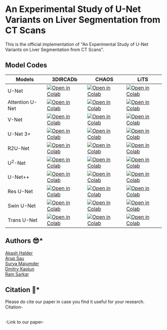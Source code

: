 # An Experimental Study of U-Net Variants on Liver Segmentation from CT Scans
This is the official implementation of "An Experimental Study of U-Net Variants on Liver Segmentation from CT Scans". 



## Model Codes
| Models                     | 3DIRCADb                      | CHAOS                      | LiTS                          |
|----------------------------|-------------------------------|----------------------------|-------------------------------|
| U-Net | [![Open in Colab](https://colab.research.google.com/assets/colab-badge.svg)](https://colab.research.google.com/github/akalder/ComparativeStudyLiverSegmentation/blob/main/3DIRCADb/3dircadb-unet-liver.ipynb) | [![Open in Colab](https://colab.research.google.com/assets/colab-badge.svg)](https://colab.research.google.com/github/akalder/ComparativeStudyLiverSegmentation/blob/main/CHAOS/chaos-unet-liver.ipynb) | [![Open in Colab](https://colab.research.google.com/assets/colab-badge.svg)](https://colab.research.google.com/github/akalder/ComparativeStudyLiverSegmentation/blob/main/LiTS/unet-lits.ipynb) |
| Attention U-Net | [![Open in Colab](https://colab.research.google.com/assets/colab-badge.svg)](https://colab.research.google.com/github/akalder/ComparativeStudyLiverSegmentation/blob/main/3DIRCADb/3dircadb-attentionunet-liver.ipynb) | [![Open in Colab](https://colab.research.google.com/assets/colab-badge.svg)](https://colab.research.google.com/github/akalder/ComparativeStudyLiverSegmentation/blob/main/CHAOS/chaos-attentionunet-liver-backbone-vgg16.ipynb) | [![Open in Colab](https://colab.research.google.com/assets/colab-badge.svg)](https://colab.research.google.com/github/akalder/ComparativeStudyLiverSegmentation/blob/main/LiTS/attentionunet-lits.ipynb) |
| V-Net | [![Open in Colab](https://colab.research.google.com/assets/colab-badge.svg)](https://colab.research.google.com/github/akalder/ComparativeStudyLiverSegmentation/blob/main/3DIRCADb/3dircadb-vnet2d-liver.ipynb) | [![Open in Colab](https://colab.research.google.com/assets/colab-badge.svg)](https://colab.research.google.com/github/akalder/ComparativeStudyLiverSegmentation/blob/main/CHAOS/chaos-vnet2d-liver.ipynb) | [![Open in Colab](https://colab.research.google.com/assets/colab-badge.svg)](https://colab.research.google.com/github/akalder/ComparativeStudyLiverSegmentation/blob/main/LiTS/vnet-lits.ipynb) |
| U-Net 3+ | [![Open in Colab](https://colab.research.google.com/assets/colab-badge.svg)](https://colab.research.google.com/github/akalder/ComparativeStudyLiverSegmentation/blob/main/3DIRCADb/3dircad-unet3plus-liver.ipynb) | [![Open in Colab](https://colab.research.google.com/assets/colab-badge.svg)](https://colab.research.google.com/github/akalder/ComparativeStudyLiverSegmentation/blob/main/CHAOS/chaos-unet3plus-liver.ipynb) | [![Open in Colab](https://colab.research.google.com/assets/colab-badge.svg)](https://colab.research.google.com/github/akalder/ComparativeStudyLiverSegmentation/blob/main/LiTS/unet3-lits.ipynb) |
| R2U-Net | [![Open in Colab](https://colab.research.google.com/assets/colab-badge.svg)](https://colab.research.google.com/github/akalder/ComparativeStudyLiverSegmentation/blob/main/3DIRCADb/r2unet-3dircadb.ipynb) | [![Open in Colab](https://colab.research.google.com/assets/colab-badge.svg)](https://colab.research.google.com/github/akalder/ComparativeStudyLiverSegmentation/blob/main/CHAOS/r2unet-chaos-final.ipynb) | [![Open in Colab](https://colab.research.google.com/assets/colab-badge.svg)](https://colab.research.google.com/github/akalder/ComparativeStudyLiverSegmentation/blob/main/LiTS/r2unet-lits.ipynb) |
| U<sup>2</sup>-Net | [![Open in Colab](https://colab.research.google.com/assets/colab-badge.svg)](https://colab.research.google.com/github/akalder/ComparativeStudyLiverSegmentation/blob/main/3DIRCADb/u-2net-3dircadb.ipynb) | [![Open in Colab](https://colab.research.google.com/assets/colab-badge.svg)](https://colab.research.google.com/github/akalder/ComparativeStudyLiverSegmentation/blob/main/CHAOS/u-2-net-chaos.ipynb) | [![Open in Colab](https://colab.research.google.com/assets/colab-badge.svg)](https://colab.research.google.com/github/akalder/ComparativeStudyLiverSegmentation/blob/main/LiTS/U2-Net.ipynb) |
| U-Net++ | [![Open in Colab](https://colab.research.google.com/assets/colab-badge.svg)](https://colab.research.google.com/github/akalder/ComparativeStudyLiverSegmentation/blob/main/3DIRCADb/unet++-3dircadb.ipynb) | [![Open in Colab](https://colab.research.google.com/assets/colab-badge.svg)](https://colab.research.google.com/github/akalder/ComparativeStudyLiverSegmentation/blob/main/CHAOS/unet++-chaos.ipynb) | [![Open in Colab](https://colab.research.google.com/assets/colab-badge.svg)](https://colab.research.google.com/github/akalder/ComparativeStudyLiverSegmentation/blob/main/LiTS/unet++_lits.ipynb) |
| Res U-Net | [![Open in Colab](https://colab.research.google.com/assets/colab-badge.svg)](https://colab.research.google.com/github/akalder/ComparativeStudyLiverSegmentation/blob/main/3DIRCADb/residual-unet-3dircadb.ipynb) | [![Open in Colab](https://colab.research.google.com/assets/colab-badge.svg)](https://colab.research.google.com/github/akalder/ComparativeStudyLiverSegmentation/blob/main/CHAOS/CHAOS-ResUNetSelf-Liver.ipynb) | [![Open in Colab](https://colab.research.google.com/assets/colab-badge.svg)](https://colab.research.google.com/github/akalder/ComparativeStudyLiverSegmentation/blob/main/LiTS/ResU-Net.ipynb) |
| Swin U-Net | [![Open in Colab](https://colab.research.google.com/assets/colab-badge.svg)](https://colab.research.google.com/github/akalder/ComparativeStudyLiverSegmentation/blob/main/3DIRCADb/swin-unet-3dircadb.ipynb) | [![Open in Colab](https://colab.research.google.com/assets/colab-badge.svg)](https://colab.research.google.com/github/akalder/ComparativeStudyLiverSegmentation/blob/main/CHAOS/swin-unet-chaos.ipynb) | [![Open in Colab](https://colab.research.google.com/assets/colab-badge.svg)](https://colab.research.google.com/github/akalder/ComparativeStudyLiverSegmentation/blob/main/LiTS/swinunet-lits.ipynb) |
| Trans U-Net | [![Open in Colab](https://colab.research.google.com/assets/colab-badge.svg)](https://colab.research.google.com/github/akalder/ComparativeStudyLiverSegmentation/blob/main/3DIRCADb/transunet-3dircadb.ipynb) | [![Open in Colab](https://colab.research.google.com/assets/colab-badge.svg)](https://colab.research.google.com/github/akalder/ComparativeStudyLiverSegmentation/blob/main/CHAOS/chaos-transunet-liver.ipynb) | [![Open in Colab](https://colab.research.google.com/assets/colab-badge.svg)](https://colab.research.google.com/github/akalder/ComparativeStudyLiverSegmentation/blob/main/LiTS/transunet-lits.ipynb) |

## Authors :sunglasses:*
[Akash Halder](https://in.linkedin.com/in/akash-halder-1b315b1b7?original_referer=https%3A%2F%2Fwww.google.com%2F)<br/>
[Arup Sau](https://www.linkedin.com/in/arup-sau-6503a4184/)<br/>
[Surya Majumder](https://www.linkedin.com/in/surya-majumder-333891246/)<br/>
[Dmitry Kaplun](https://ru.linkedin.com/in/dmitrii-kaplun-7971b085/en)<br/>
[Ram Sarkar](http://www.jaduniv.edu.in/profile.php?uid=686)<br/>

## Citation :thinking:*
Please do cite our paper in case you find it useful for your research.<br/>
Citation-<br/>

<br/>
-Link to our paper-<br/>
